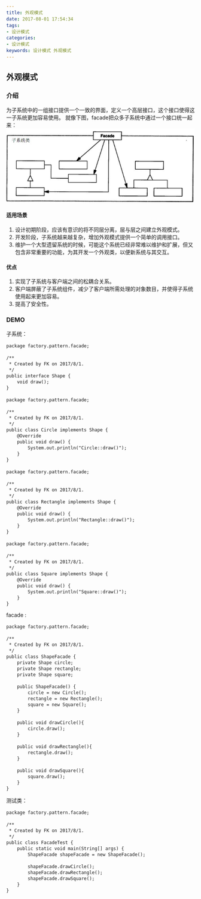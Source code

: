 ```yaml
---
title: 外观模式
date: 2017-08-01 17:54:34
tags: 
- 设计模式
categories: 
- 设计模式
keywords: 设计模式 外观模式
---
```


## 外观模式

### 介绍

为子系统中的一组接口提供一个一致的界面，定义一个高层接口，这个接口使得这一子系统更加容易使用。
就像下图，facade把众多子系统中通过一个接口统一起来：
![外观模式](../../uploads/facade/1.png)

#### 适用场景

1. 设计初期阶段，应该有意识的将不同层分离，层与层之间建立外观模式。
2.  开发阶段，子系统越来越复杂，增加外观模式提供一个简单的调用接口。
3.  维护一个大型遗留系统的时候，可能这个系统已经非常难以维护和扩展，但又包含非常重要的功能，为其开发一个外观类，以便新系统与其交互。


#### 优点

1. 实现了子系统与客户端之间的松耦合关系。
2. 客户端屏蔽了子系统组件，减少了客户端所需处理的对象数目，并使得子系统使用起来更加容易。
3. 提高了安全性。

### DEMO

子系统：
```
package factory.pattern.facade;

/**
 * Created by FK on 2017/8/1.
 */
public interface Shape {
    void draw();
}

package factory.pattern.facade;

/**
 * Created by FK on 2017/8/1.
 */
public class Circle implements Shape {
    @Override
    public void draw() {
        System.out.println("Circle::draw()");
    }
}

package factory.pattern.facade;

/**
 * Created by FK on 2017/8/1.
 */
public class Rectangle implements Shape {
    @Override
    public void draw() {
        System.out.println("Rectangle::draw()");
    }
}

package factory.pattern.facade;

/**
 * Created by FK on 2017/8/1.
 */
public class Square implements Shape {
    @Override
    public void draw() {
        System.out.println("Square::draw()");
    }
}
```

facade :
```
package factory.pattern.facade;

/**
 * Created by FK on 2017/8/1.
 */
public class ShapeFacade {
    private Shape circle;
    private Shape rectangle;
    private Shape square;

    public ShapeFacade() {
        circle = new Circle();
        rectangle = new Rectangle();
        square = new Square();
    }

    public void drawCircle(){
        circle.draw();
    }

    public void drawRectangle(){
        rectangle.draw();
    }

    public void drawSquare(){
        square.draw();
    }
}
```
测试类：
```
package factory.pattern.facade;

/**
 * Created by FK on 2017/8/1.
 */
public class FacadeTest {
    public static void main(String[] args) {
        ShapeFacade shapeFacade = new ShapeFacade();

        shapeFacade.drawCircle();
        shapeFacade.drawRectangle();
        shapeFacade.drawSquare();
    }
}
```



